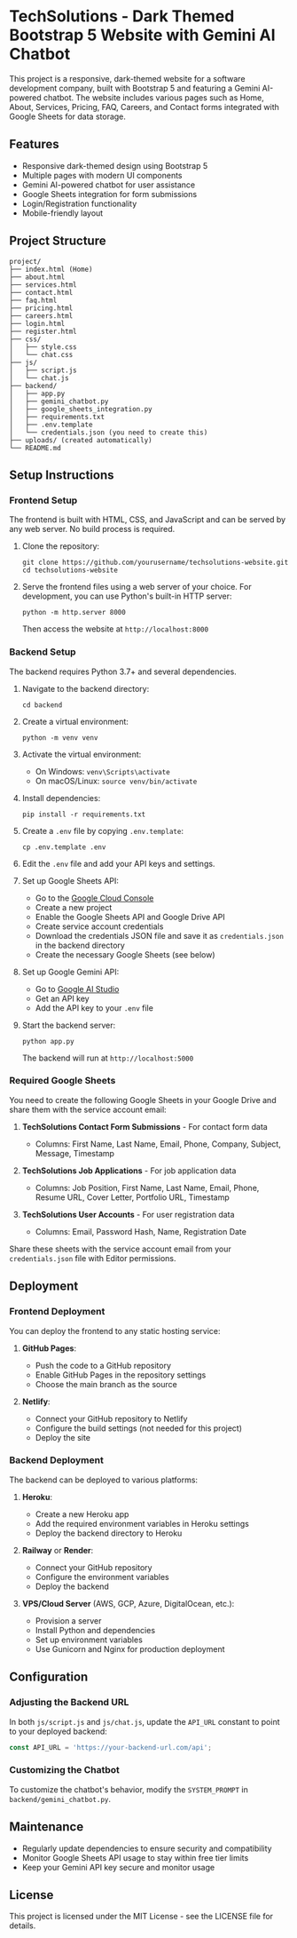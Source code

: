 # TechSolutions - Dark Themed Bootstrap 5 Website with Gemini AI Chatbot

This project is a responsive, dark-themed website for a software development company, built with Bootstrap 5 and featuring a Gemini AI-powered chatbot. The website includes various pages such as Home, About, Services, Pricing, FAQ, Careers, and Contact forms integrated with Google Sheets for data storage.

## Features

- Responsive dark-themed design using Bootstrap 5
- Multiple pages with modern UI components
- Gemini AI-powered chatbot for user assistance
- Google Sheets integration for form submissions
- Login/Registration functionality
- Mobile-friendly layout

## Project Structure

```
project/
├── index.html (Home)
├── about.html
├── services.html
├── contact.html
├── faq.html
├── pricing.html
├── careers.html
├── login.html
├── register.html
├── css/
│   ├── style.css
│   └── chat.css
├── js/
│   ├── script.js
│   └── chat.js
├── backend/
│   ├── app.py
│   ├── gemini_chatbot.py
│   ├── google_sheets_integration.py
│   ├── requirements.txt
│   ├── .env.template
│   └── credentials.json (you need to create this)
├── uploads/ (created automatically)
└── README.md
```

## Setup Instructions

### Frontend Setup

The frontend is built with HTML, CSS, and JavaScript and can be served by any web server. No build process is required.

1. Clone the repository:
   ```
   git clone https://github.com/yourusername/techsolutions-website.git
   cd techsolutions-website
   ```

2. Serve the frontend files using a web server of your choice. For development, you can use Python's built-in HTTP server:
   ```
   python -m http.server 8000
   ```
   
   Then access the website at `http://localhost:8000`

### Backend Setup

The backend requires Python 3.7+ and several dependencies.

1. Navigate to the backend directory:
   ```
   cd backend
   ```

2. Create a virtual environment:
   ```
   python -m venv venv
   ```

3. Activate the virtual environment:
   - On Windows: `venv\Scripts\activate`
   - On macOS/Linux: `source venv/bin/activate`

4. Install dependencies:
   ```
   pip install -r requirements.txt
   ```

5. Create a `.env` file by copying `.env.template`:
   ```
   cp .env.template .env
   ```

6. Edit the `.env` file and add your API keys and settings.

7. Set up Google Sheets API:
   - Go to the [Google Cloud Console](https://console.cloud.google.com/)
   - Create a new project
   - Enable the Google Sheets API and Google Drive API
   - Create service account credentials
   - Download the credentials JSON file and save it as `credentials.json` in the backend directory
   - Create the necessary Google Sheets (see below)

8. Set up Google Gemini API:
   - Go to [Google AI Studio](https://ai.google.dev/)
   - Get an API key
   - Add the API key to your `.env` file

9. Start the backend server:
   ```
   python app.py
   ```
   
   The backend will run at `http://localhost:5000`

### Required Google Sheets

You need to create the following Google Sheets in your Google Drive and share them with the service account email:

1. **TechSolutions Contact Form Submissions** - For contact form data
   - Columns: First Name, Last Name, Email, Phone, Company, Subject, Message, Timestamp

2. **TechSolutions Job Applications** - For job application data
   - Columns: Job Position, First Name, Last Name, Email, Phone, Resume URL, Cover Letter, Portfolio URL, Timestamp

3. **TechSolutions User Accounts** - For user registration data
   - Columns: Email, Password Hash, Name, Registration Date

Share these sheets with the service account email from your `credentials.json` file with Editor permissions.

## Deployment

### Frontend Deployment

You can deploy the frontend to any static hosting service:

1. **GitHub Pages**:
   - Push the code to a GitHub repository
   - Enable GitHub Pages in the repository settings
   - Choose the main branch as the source

2. **Netlify**:
   - Connect your GitHub repository to Netlify
   - Configure the build settings (not needed for this project)
   - Deploy the site

### Backend Deployment

The backend can be deployed to various platforms:

1. **Heroku**:
   - Create a new Heroku app
   - Add the required environment variables in Heroku settings
   - Deploy the backend directory to Heroku

2. **Railway** or **Render**:
   - Connect your GitHub repository
   - Configure the environment variables
   - Deploy the backend

3. **VPS/Cloud Server** (AWS, GCP, Azure, DigitalOcean, etc.):
   - Provision a server
   - Install Python and dependencies
   - Set up environment variables
   - Use Gunicorn and Nginx for production deployment

## Configuration

### Adjusting the Backend URL

In both `js/script.js` and `js/chat.js`, update the `API_URL` constant to point to your deployed backend:

```javascript
const API_URL = 'https://your-backend-url.com/api';
```

### Customizing the Chatbot

To customize the chatbot's behavior, modify the `SYSTEM_PROMPT` in `backend/gemini_chatbot.py`.

## Maintenance

- Regularly update dependencies to ensure security and compatibility
- Monitor Google Sheets API usage to stay within free tier limits
- Keep your Gemini API key secure and monitor usage

## License

This project is licensed under the MIT License - see the LICENSE file for details.